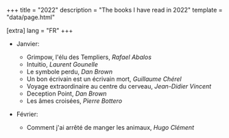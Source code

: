 +++
title = "2022"
description = "The books I have read in 2022"
template = "data/page.html"

[extra]
lang = "FR"
+++

* Janvier:
    * Grimpow, l'élu des Templiers, *Rafael Abalos*
    * Intuitio, *Laurent Gounelle*
    * Le symbole perdu, *Dan Brown*
    * Un bon écrivain est un écrivain mort, *Guillaume Chérel*
    * Voyage extraordinaire au centre du cerveau, *Jean-Didier Vincent*
    * Deception Point, *Dan Brown*
    * Les âmes croisées, *Pierre Bottero*

* Février:
    * Comment j'ai arrêté de manger les animaux, *Hugo Clément*

